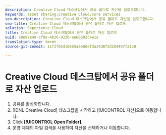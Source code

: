 ```yaml
---
description: Creative Cloud 데스크탑에서 공유 폴더로 자산을 업로드합니다.
keywords: asset sharing;Creative Cloud;core services
seo-description: Creative Cloud 데스크탑에서 공유 폴더로 자산을 업로드합니다.
seo-title: Creative Cloud 데스크탑에서 공유 폴더로 자산 업로드
solution: Experience Cloud
title: Creative Cloud 데스크탑에서 공유 폴더로 자산 업로드
uuid: 88e97e4d-cf9e-4b26-923b-ee60583cae1a
translation-type: tm+mt
source-git-commit: 11f2f0bd16665a6e8def3a34d8f3d284497fa1b8

---
```



# Creative Cloud 데스크탑에서 공유 폴더로 자산 업로드

1. 공유를 활성화합니다.
1. [!DNL Creative Cloud] 데스크탑을 시작하고 [!UICONTROL 자산]으로 이동합니다.
1. Click **[!UICONTROL Open Folder].**
1. 운영 체제의 파일 검색을 사용하여 자산을 선택하거나 이동합니다.
